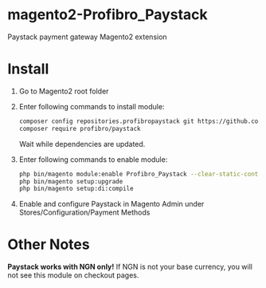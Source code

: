 magento2-Profibro_Paystack
======================

Paystack payment gateway Magento2 extension

Install
=======

1. Go to Magento2 root folder

2. Enter following commands to install module:

	```bash
	composer config repositories.profibropaystack git https://github.com/ibrahimlawal/magento2-Profibro_Paystack.git
	composer require profibro/paystack
	```
	Wait while dependencies are updated.

3. Enter following commands to enable module:

    ```bash
    php bin/magento module:enable Profibro_Paystack --clear-static-content
    php bin/magento setup:upgrade
    php bin/magento setup:di:compile
    ```
4. Enable and configure Paystack in Magento Admin under Stores/Configuration/Payment Methods

Other Notes
===========

**Paystack works with NGN only!** If NGN is not your base currency, you will not see this module on checkout pages.
